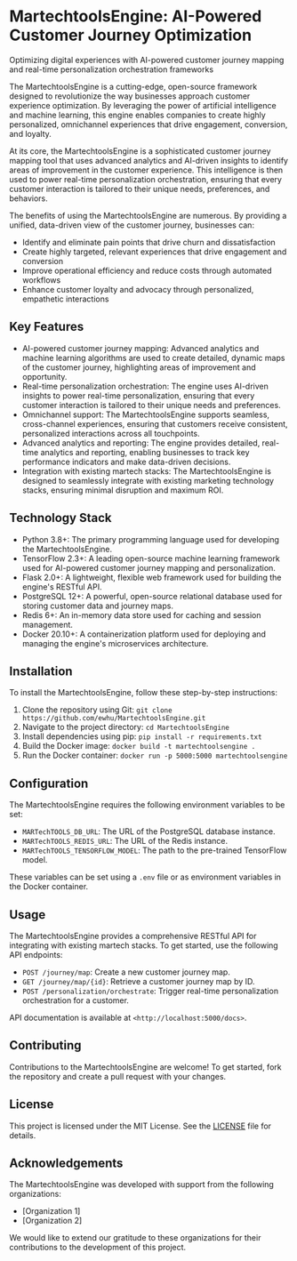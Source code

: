 MartechtoolsEngine: AI-Powered Customer Journey Optimization
================================================================

Optimizing digital experiences with AI-powered customer journey mapping and real-time personalization orchestration frameworks

The MartechtoolsEngine is a cutting-edge, open-source framework designed to revolutionize the way businesses approach customer experience optimization. By leveraging the power of artificial intelligence and machine learning, this engine enables companies to create highly personalized, omnichannel experiences that drive engagement, conversion, and loyalty.

At its core, the MartechtoolsEngine is a sophisticated customer journey mapping tool that uses advanced analytics and AI-driven insights to identify areas of improvement in the customer experience. This intelligence is then used to power real-time personalization orchestration, ensuring that every customer interaction is tailored to their unique needs, preferences, and behaviors.

The benefits of using the MartechtoolsEngine are numerous. By providing a unified, data-driven view of the customer journey, businesses can:

* Identify and eliminate pain points that drive churn and dissatisfaction
* Create highly targeted, relevant experiences that drive engagement and conversion
* Improve operational efficiency and reduce costs through automated workflows
* Enhance customer loyalty and advocacy through personalized, empathetic interactions

Key Features
------------

* AI-powered customer journey mapping: Advanced analytics and machine learning algorithms are used to create detailed, dynamic maps of the customer journey, highlighting areas of improvement and opportunity.
* Real-time personalization orchestration: The engine uses AI-driven insights to power real-time personalization, ensuring that every customer interaction is tailored to their unique needs and preferences.
* Omnichannel support: The MartechtoolsEngine supports seamless, cross-channel experiences, ensuring that customers receive consistent, personalized interactions across all touchpoints.
* Advanced analytics and reporting: The engine provides detailed, real-time analytics and reporting, enabling businesses to track key performance indicators and make data-driven decisions.
* Integration with existing martech stacks: The MartechtoolsEngine is designed to seamlessly integrate with existing marketing technology stacks, ensuring minimal disruption and maximum ROI.

Technology Stack
----------------

* Python 3.8+: The primary programming language used for developing the MartechtoolsEngine.
* TensorFlow 2.3+: A leading open-source machine learning framework used for AI-powered customer journey mapping and personalization.
* Flask 2.0+: A lightweight, flexible web framework used for building the engine's RESTful API.
* PostgreSQL 12+: A powerful, open-source relational database used for storing customer data and journey maps.
* Redis 6+: An in-memory data store used for caching and session management.
* Docker 20.10+: A containerization platform used for deploying and managing the engine's microservices architecture.

Installation
------------

To install the MartechtoolsEngine, follow these step-by-step instructions:

1. Clone the repository using Git: `git clone https://github.com/ewhu/MartechtoolsEngine.git`
2. Navigate to the project directory: `cd MartechtoolsEngine`
3. Install dependencies using pip: `pip install -r requirements.txt`
4. Build the Docker image: `docker build -t martechtoolsengine .`
5. Run the Docker container: `docker run -p 5000:5000 martechtoolsengine`

Configuration
--------------

The MartechtoolsEngine requires the following environment variables to be set:

* `MARTechTOOLS_DB_URL`: The URL of the PostgreSQL database instance.
* `MARTechTOOLS_REDIS_URL`: The URL of the Redis instance.
* `MARTechTOOLS_TENSORFLOW_MODEL`: The path to the pre-trained TensorFlow model.

These variables can be set using a `.env` file or as environment variables in the Docker container.

Usage
-----

The MartechtoolsEngine provides a comprehensive RESTful API for integrating with existing martech stacks. To get started, use the following API endpoints:

* `POST /journey/map`: Create a new customer journey map.
* `GET /journey/map/{id}`: Retrieve a customer journey map by ID.
* `POST /personalization/orchestrate`: Trigger real-time personalization orchestration for a customer.

API documentation is available at `<http://localhost:5000/docs>`.

Contributing
------------

Contributions to the MartechtoolsEngine are welcome! To get started, fork the repository and create a pull request with your changes.

License
-------

This project is licensed under the MIT License. See the [LICENSE](https://github.com/ewhu/MartechtoolsEngine/blob/main/LICENSE) file for details.

Acknowledgements
---------------

The MartechtoolsEngine was developed with support from the following organizations:

* [Organization 1]
* [Organization 2]

We would like to extend our gratitude to these organizations for their contributions to the development of this project.